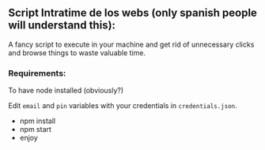 ## Script Intratime de los webs (only spanish people will understand this):

A fancy script to execute in your machine and get rid of unnecessary clicks and browse things to waste valuable time.

### Requirements:

To have node installed (obviously?)

Edit `email` and `pin` variables with your credentials in `credentials.json`.

- npm install
- npm start
- enjoy
